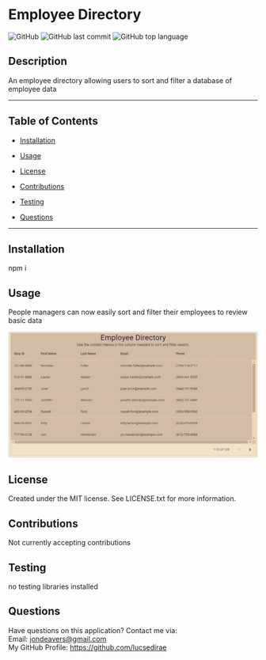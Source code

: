 # Employee Directory

![GitHub](https://img.shields.io/github/license/lucsedirae/employee_directory?color=39%2C%20255%2C%200%20&style=for-the-badge)
![GitHub last commit](https://img.shields.io/github/last-commit/lucsedirae/employee_directory?style=for-the-badge)
![GitHub top language](https://img.shields.io/github/languages/top/lucsedirae/employee_directory?style=for-the-badge)

## Description
An employee directory allowing users to sort and filter a database of employee data

<hr>

## Table of Contents 

* [Installation](#installation)

* [Usage](#usage)

* [License](#license)

* [Contributions](#contributions)

* [Testing](#testing)

* [Questions](#questions)

<hr>

## Installation
npm i

## Usage
People managers can now easily sort and filter their employees to review basic data

![Screenshot of app](public/screenshot.PNG)

## License
Created under the MIT license. See LICENSE.txt for more information.

## Contributions
Not currently accepting contributions

## Testing
no testing libraries installed

## Questions
Have questions on this application? Contact me via:<br>
Email: jondeavers@gmail.com <br>
My GitHub Profile: https://github.com/lucsedirae <br>   
